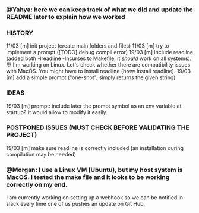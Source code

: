 ### @Yahya: here we can keep track of what we did and update the README later to explain how we worked

### HISTORY

11/03 [m] init project (create main folders and files)
11/03 [m] try to implement a prompt ([TODO] debug compil error)
19/03 [m] include readline (added both -lreadline -lncurses to Makefile, it *should* work on all systems).
	/!\ I'm working on Linux. Let's check whether there are compatibility issues with MacOS.
          You might have to install readline (brew install readline).
19/03 [m] add a simple prompt ("one-shot", simply returns the given string)


### IDEAS
19/03 [m] prompt: include later the prompt symbol as an env variable at startup? It would allow to modify it easily.

### POSTPONED ISSUES (MUST CHECK BEFORE VALIDATING THE PROJECT)
19/03 [m] make sure readline is correctly included (an installation during compilation may be needed)

### @Morgan: I use a Linux VM (Ubuntu), but my host system is MacOS. I tested the make file and it looks to be working correctly on my end.
I am currently working on setting up a webhook so we can be notified in slack every time one of us pushes an update on Git Hub.
